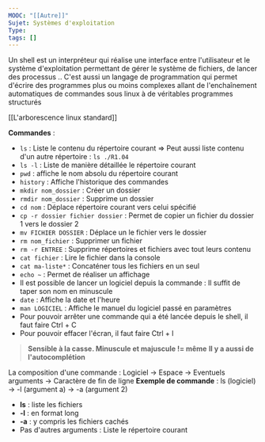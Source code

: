 ```yaml
---
MOOC: "[[Autre]]"
Sujet: Systèmes d'exploitation
Type: 
tags: []
---
```

Un shell est un interpréteur qui réalise une interface entre l'utilisateur et le système d'exploitation permettant de gérer le système de fichiers, de lancer des processus .. C'est aussi un langage de programmation qui permet d'écrire des programmes plus ou moins complexes allant de l'enchaînement automatiques de commandes sous linux à de véritables programmes structurés

[[L'arborescence linux standard]]

**Commandes** : 
- `ls` : Liste le contenu du répertoire courant
  ⇒ Peut aussi liste contenu d'un autre répertoire : `ls ./R1.04`
- `ls -l` : Liste de manière détaillée le répertoire courant
- `pwd` : affiche le nom absolu du répertoire courant
- `history` : Affiche l'historique des commandes
- `mkdir nom_dossier` : Créer un dossier
- `rmdir nom_dossier` : Supprime un dossier
- `cd nom` : Déplace répertoire courant vers celui spécifié
- `cp -r dossier fichier dossier` : Permet de copier un fichier du dossier 1 vers le dossier 2
- `mv FICHIER DOSSIER` : Déplace un le fichier vers le dossier
- `rm nom_fichier` : Supprimer un fichier
- `rm -r ENTREE` : Supprime répertoires et fichiers avec tout leurs contenu
- `cat fichier` : Lire le fichier dans la console
- `cat ma-liste*` : Concaténer tous les fichiers en un seul
- `echo ~` : Permet de réaliser un affichage
- Il est possible de lancer un logiciel depuis la commande : Il suffit de taper son nom en minuscule
- `date` : Affiche la date et l'heure
- `man LOGICIEL` : Affiche le manuel du logiciel passé en paramètres
- Pour pouvoir arrêter une commande qui a été lancée depuis le shell, il faut faire Ctrl + C
- Pour pouvoir effacer l'écran, il faut faire Ctrl + l
 > **Sensible à la casse. Minuscule et majuscule != même**
 > **Il y a aussi de l'autocomplétion**
 
 La composition d'une commande : Logiciel → Espace →  Eventuels arguments → Caractère de fin de ligne
**Exemple de commande** :
ls (logiciel) → -l (argument a) → -a (argument 2)

- **ls** : liste les fichiers
- **-l** : en format long
- **-a** : y compris les fichiers cachés
- Pas d'autres arguments : Liste le répertoire courant

